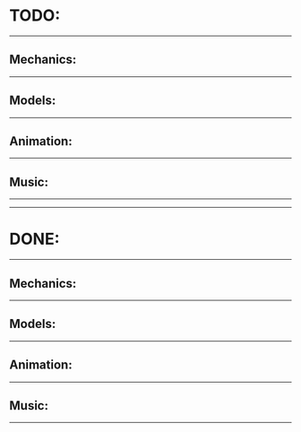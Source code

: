 # TODO:
---------------------------------------------------
## Mechanics:

---------------------------------------------------
## Models:

---------------------------------------------------
## Animation:

---------------------------------------------------
## Music:

---------------------------------------------------
---------------------------------------------------
# DONE:
---------------------------------------------------
## Mechanics:

---------------------------------------------------
## Models:

---------------------------------------------------
## Animation:

---------------------------------------------------
## Music:

---------------------------------------------------

